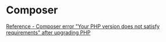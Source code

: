 # Composer

[Reference - Composer error "Your PHP version does not satisfy requirements" after upgrading PHP](https://stackoverflow.com/questions/66368196/reference-composer-error-your-php-version-does-not-satisfy-requirements-afte)